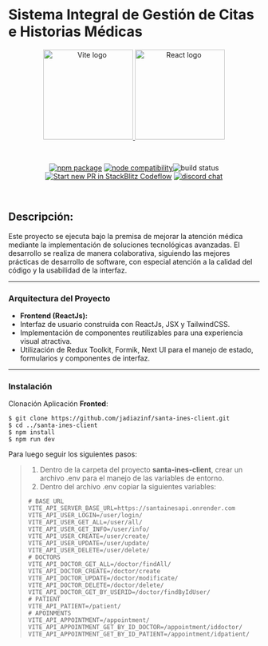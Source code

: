 # Sistema Integral de Gestión de Citas e Historias Médicas

<p  align="center">
  <a href="https://vitejs.dev" target="_blank" rel="noopener noreferrer">  <img width="180" src="https://vitejs.dev/logo.svg" alt="Vite logo">  </a>  
  <a href="https://reactjs.org/" target="_blank" rel="noopener noreferrer">  <img width="180" src="[https://upload.wikimedia.org/wikipedia/commons/thumb/a/a7/React-icon.svg 2300px-React-icon.svg.png](https://w7.pngwing.com/pngs/79/518/png-transparent-js-react-js-logo-react-react-native-logos-icon-thumbnail.png)" alt="React logo">
  </a>
</p>
<br/>
<p  align="center">
  <a  href="https://npmjs.com/package/vite"><img  src="https://img.shields.io/npm/v/vite.svg"  alt="npm package"></a>
  <a  href="https://nodejs.org/en/about/previous-releases"><img  src="https://img.shields.io/node/v/vite.svg"  alt="node compatibility"></a
  <a  href="https://github.com/vitejs/vite/actions/workflows/ci.yml"><img  src="https://github.com/vitejs/vite/actions/workflows/ci.yml/badge.svg?branch=main"  alt="build status"></a>
  <a  href="https://pr.new/vitejs/vite"><img  src="https://developer.stackblitz.com/img/start_pr_dark_small.svg"  alt="Start new PR in StackBlitz Codeflow"></a>
  <a  href="https://chat.vitejs.dev"><img  src="https://img.shields.io/badge/chat-discord-blue?style=flat&logo=discord"  alt="discord chat"></a>
</p>
<br/>


## Descripción:

Este proyecto se ejecuta bajo la premisa de mejorar la atención médica mediante la implementación de soluciones tecnológicas avanzadas. El desarrollo se realiza de manera colaborativa, siguiendo las mejores prácticas de desarrollo de software, con especial atención a la calidad del código y la usabilidad de la interfaz.

---

### Arquitectura del Proyecto
-  **Frontend (ReactJs):**
- Interfaz de usuario construida con ReactJs, JSX y TailwindCSS.
- Implementación de componentes reutilizables para una experiencia visual atractiva.
- Utilización de Redux Toolkit, Formik, Next UI para el manejo de estado, formularios y componentes de interfaz.
---

### Instalación

Clonación Aplicación **Fronted**:

```
$ git clone https://github.com/jadiazinf/santa-ines-client.git
$ cd ../santa-ines-client
$ npm install
$ npm run dev
```
Para luego seguir los siguientes pasos:
>1. Dentro de la carpeta del proyecto **santa-ines-client**, crear un archivo .env para el manejo de las variables de entorno.
>2. Dentro del archivo .env copiar la siguientes variables:
>```
># BASE URL
>VITE_API_SERVER_BASE_URL=https://santainesapi.onrender.com
>VITE_API_USER_LOGIN=/user/login/
>VITE_API_USER_GET_ALL=/user/all/
>VITE_API_USER_GET_INFO=/user/info/
>VITE_API_USER_CREATE=/user/create/
>VITE_API_USER_UPDATE=/user/update/
>VITE_API_USER_DELETE=/user/delete/
># DOCTORS
>VITE_API_DOCTOR_GET_ALL=/doctor/findAll/
>VITE_API_DOCTOR_CREATE=/doctor/create
>VITE_API_DOCTOR_UPDATE=/doctor/modificate/
>VITE_API_DOCTOR_DELETE=/doctor/delete/
>VITE_API_DOCTOR_GET_BY_USERID=/doctor/findByIdUser/
># PATIENT
>VITE_API_PATIENT=/patient/
># APOINMENTS
>VITE_API_APPOINTMENT=/appointment/
>VITE_API_APPOINTMENT_GET_BY_ID_DOCTOR=/appointment/iddoctor/
>VITE_API_APPOINTMENT_GET_BY_ID_PATIENT=/appointment/idpatient/
>```
